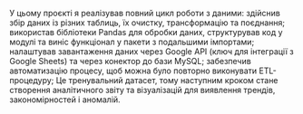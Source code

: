 У цьому проєкті я реалізував повний цикл роботи з даними:
здійснив збір даних із різних таблиць, їх очистку, трансформацію та поєднання;
використав бібліотеки Pandas для обробки даних, структурував код у модулі та виніс функціонал у пакети з подальшими імпортами;
налаштував завантаження даних через Google API (ключ для інтеграції з Google Sheets) та через конектор до бази MySQL;
забезпечив автоматизацію процесу, щоб можна було повторно виконувати ETL-процедуру;
Це тренувальний датасет, тому наступним кроком стане створення аналітичного звіту та візуалізацій для виявлення трендів, закономірностей і аномалій.

